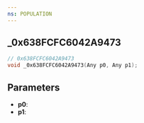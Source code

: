 ```yaml
---
ns: POPULATION
---
```

## _0x638FCFC6042A9473

```c
// 0x638FCFC6042A9473
void _0x638FCFC6042A9473(Any p0, Any p1);
```

## Parameters
* **p0**:
* **p1**:
